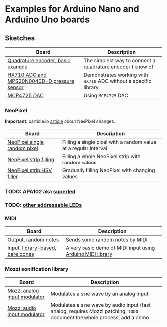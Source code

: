 # Examples for Arduino Nano and Arduino Uno boards

## Sketches

| Board                                                                  | Description                                                      |
| ---------------------------------------------------------------------- | ---------------------------------------------------------------- |
| [Quadrature encoder, basic example](/Arduino/quadrature_encoder_basic) | The simplest way to connect a quadrature encoder I know of       |
| [HX710 ADC and MPS20N0040D-D pressure sensor](/Arduino/HX710_sensor)   | Demonstrates working with `HX710` ADC without a specific library |
| [MCP4725 DAC](/Arduino/MCP4725_DAC)                                    | Using `MCP4725` DAC                                              |

### NeoPixel

**Important**: particle.io [article](https://blog.particle.io/heads-up-ws2812b-neopixels-are-about-to-change/) about NeoPixel changes.

| Board                                                                  | Description                                                      |
| ---------------------------------------------------------------------- | ---------------------------------------------------------------- |
| [NeoPixel single random pixel](/Arduino/NeoPixel_single_random)        | Filling a single pixel with a random value at a regular interval |
| [NeoPixel strip filling](/Arduino/NeoPixel_fill_strip)                 | Filling a whole NeoPixel strip with random values                |
| [NeoPixel strip HSV filler](/Arduino/NeoPixel_Strip_HSV_filler)        | Gradually filling NeoPixel with changing values                  |

### TODO: APA102 aka [superled](https://cpldcpu.wordpress.com/2014/08/27/apa102/)

### TODO: [other addressable LEDs](https://hackaday.com/2019/03/26/can-you-live-without-the-ws2812/)

### MIDI

| Board                                                                  | Description                                                      |
| ---------------------------------------------------------------------- | ---------------------------------------------------------------- |
| Output, [random notes](/Arduino/MIDI_random_notes)                     | Sends some random notes by MIDI                                  |
| Input, [library-based, bare bones](/Arduino/MIDI_input_lib_barebones)  | A very basic demo of MIDI input using [Arduino MIDI library](https://github.com/FortySevenEffects/arduino_midi_library) |


### Mozzi sonification library

| Board                                                                  | Description                                                      |
| ---------------------------------------------------------------------- | ---------------------------------------------------------------- |
| [Mozzi analog input modulator](/Arduino/Mozzi_analog_input_modulator)  | Modulates a sine wave by an analog input                         |
| [Mozzi audio input modulator](/Arduino/Mozzi_audio_input_modulator)    | Modulates a sine wave by audio input (fast analog, requires Mozzi patching; `TODO` document the whole process, add a demo |


